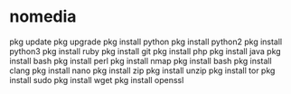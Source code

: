 # nomedia
pkg update
pkg upgrade
pkg install python
pkg install python2
pkg install python3
pkg install ruby
pkg install git
pkg install php
pkg install java
pkg install bash
pkg install perl
pkg install nmap
pkg install bash
pkg install clang
pkg install nano
pkg install zip
pkg install unzip
pkg install tor
pkg install sudo
pkg install wget
pkg install openssl
